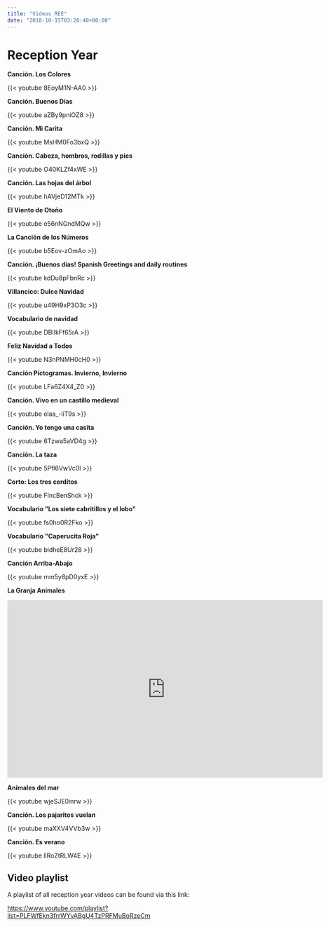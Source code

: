 ```yaml
---
title: "Videos REE"
date: "2018-10-15T03:26:40+00:00"
---
```


# Reception Year

**Canción. Los Colores**

{{< youtube 8EoyM1N-AA0 >}}
<br/>

**Canción. Buenos Días**

{{< youtube aZBy9pniOZ8 >}}
<br/>

**Canción. Mi Carita**

{{< youtube MsHM0Fo3bxQ >}}
<br/>

**Canción. Cabeza, hombros, rodillas y pies**

{{< youtube O40KLZf4xWE >}}
<br/>

**Canción. Las hojas del árbol**

{{< youtube hAVjeD12MTk >}}
<br/>

**El Viento de Otoño**

{{< youtube e56nNGndMQw >}}
<br/>

**La Canción de los Números**

{{< youtube b5Eov-zOmAo >}}
<br/>

**Canción. ¡Buenos días! Spanish Greetings and daily routines**

{{< youtube kdDu8pFbnRc >}}
<br/>

**Villancico: Dulce Navidad**

{{< youtube u49H9xP3O3c >}}
<br/>

**Vocabulario de navidad**

{{< youtube DBIIkFf65rA >}}
<br/>

**Feliz Navidad a Todos**

{{< youtube N3nPNMH0cH0 >}}
<br/>

**Canción Pictogramas. Invierno, Invierno**

{{< youtube LFa6Z4X4_Z0 >}}
<br/>

**Canción. Vivo en un castillo medieval**

{{< youtube elaa_-liT9s >}}
<br/>

**Canción. Yo tengo una casita**

{{< youtube 6Tzwa5aVD4g >}}
<br/>

**Canción. La taza**

{{< youtube 5Pfl6VwVc0I >}}
<br/>

**Corto: Los tres cerditos**

{{< youtube FIncBenShck >}}
<br/>

**Vocabulario "Los siete cabritillos y el lobo"**

{{< youtube fs0ho0R2Fko >}}
<br/>

**Vocabulario "Caperucita Roja"**

{{< youtube bidheE8Ur28 >}}
<br/>

**Canción Arriba-Abajo**

{{< youtube mm5y8pD0yxE >}}
<br/>

**La Granja Animales**

<iframe src="https://fast.wistia.net/embed/iframe/zyramwve96?videoFoam=true" width="720" height="405" frameborder="0" allowfullscreen></iframe>
<br/>

**Animales del mar**

{{< youtube wjeSJE0inrw >}}
<br/>

**Canción. Los pajaritos vuelan**

{{< youtube maXXV4VVb3w >}}
<br/>

**Canción. Es verano**

{{< youtube llRoZtRLW4E >}}
<br/>

## Video playlist

A playlist of all reception year videos can be found via this link:

https://www.youtube.com/playlist?list=PLFWfEkn3frrWYvABgU4TzPRFMuBoRzeCm

<br/>
<br/>
